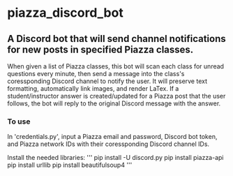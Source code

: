 # piazza_discord_bot
## A Discord bot that will send channel notifications for new posts in specified Piazza classes.

When given a list of Piazza classes, this bot will scan each class for unread questions every minute, then send a message into the class's coressponding Discord channel to notify the user.
It will preserve text formatting, automatically link images, and render LaTex.
If a student/instructor answer is created/updated for a Piazza post that the user follows, the bot will reply to the original Discord message with the answer.


### To use
In 'credentials.py', input a Piazza email and password, Discord bot token, and Piazza network IDs with their coressponding Discord channel IDs.

Install the needed libraries:
'''
pip install -U discord.py
pip install piazza-api
pip install urllib
pip install beautifulsoup4
'''
